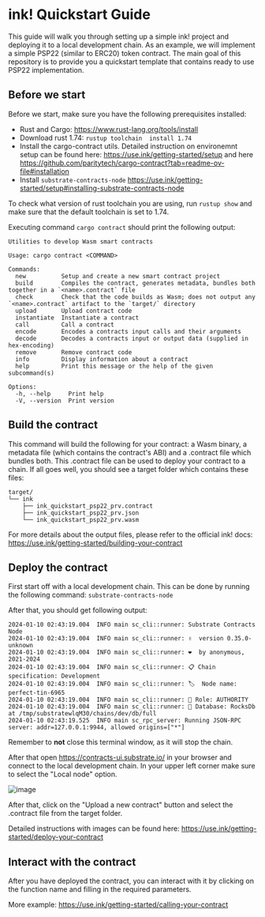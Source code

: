 # ink! Quickstart Guide

This guide will walk you through setting up a simple ink! project and deploying it to a local development chain.
As an example, we will implement a simple PSP22 (similar to ERC20) token contract.
The main goal of this repository is to provide you a quickstart template that contains ready to use PSP22 implementation. 

## Before we start

Before we start, make sure you have the following prerequisites installed:
* Rust and Cargo: https://www.rust-lang.org/tools/install
* Download rust 1.74: `rustup toolchain  install 1.74`
* Install the cargo-contract utils. Detailed instruction on environemnt setup can be found here: https://use.ink/getting-started/setup and here https://github.com/paritytech/cargo-contract?tab=readme-ov-file#installation
* Install `substrate-contracts-node` https://use.ink/getting-started/setup#installing-substrate-contracts-node

To check what version of rust toolchain you are using, run `rustup show` and make sure that the default toolchain is set to 1.74.

Executing command `cargo contract` should print the following output:
```
Utilities to develop Wasm smart contracts

Usage: cargo contract <COMMAND>

Commands:
  new          Setup and create a new smart contract project
  build        Compiles the contract, generates metadata, bundles both together in a `<name>.contract` file
  check        Check that the code builds as Wasm; does not output any `<name>.contract` artifact to the `target/` directory
  upload       Upload contract code
  instantiate  Instantiate a contract
  call         Call a contract
  encode       Encodes a contracts input calls and their arguments
  decode       Decodes a contracts input or output data (supplied in hex-encoding)
  remove       Remove contract code
  info         Display information about a contract
  help         Print this message or the help of the given subcommand(s)

Options:
  -h, --help     Print help
  -V, --version  Print version
```

## Build the contract

This command will build the following for your contract: a Wasm binary, a metadata file (which contains the contract's ABI) and a .contract file which bundles both. 
This .contract file can be used to deploy your contract to a chain. If all goes well, you should see a target folder which contains these files:

```
target/
└── ink
    ├── ink_quickstart_psp22_prv.contract
    ├── ink_quickstart_psp22_prv.json
    └── ink_quickstart_psp22_prv.wasm
```

For more details about the output files, please refer to the official ink! docs: https://use.ink/getting-started/building-your-contract

## Deploy the contract

First start off with a local development chain. This can be done by running the following command: `substrate-contracts-node`

After that, you should get following output:
```
2024-01-10 02:43:19.004  INFO main sc_cli::runner: Substrate Contracts Node    
2024-01-10 02:43:19.004  INFO main sc_cli::runner: ✌  version 0.35.0-unknown    
2024-01-10 02:43:19.004  INFO main sc_cli::runner: ❤  by anonymous, 2021-2024    
2024-01-10 02:43:19.004  INFO main sc_cli::runner: 📋 Chain specification: Development    
2024-01-10 02:43:19.004  INFO main sc_cli::runner: 🏷  Node name: perfect-tin-6965    
2024-01-10 02:43:19.004  INFO main sc_cli::runner: 👤 Role: AUTHORITY    
2024-01-10 02:43:19.004  INFO main sc_cli::runner: 💾 Database: RocksDb at /tmp/substratewlqM30/chains/dev/db/full    
2024-01-10 02:43:19.525  INFO main sc_rpc_server: Running JSON-RPC server: addr=127.0.0.1:9944, allowed origins=["*"] 
```

Remember to **not** close this terminal window, as it will stop the chain.

After that open https://contracts-ui.substrate.io/ in your browser and connect to the local development chain.
In your upper left corner make sure to select the "Local node" option.

![image](https://github.com/Smart-Beaver/.github/assets/8248700/b731d959-44ba-47ed-81ae-085f027d0110)

After that, click on the "Upload a new contract" button and select the .contract file from the target folder.

Detailed instructions with images can be found here: https://use.ink/getting-started/deploy-your-contract

## Interact with the contract

After you have deployed the contract, you can interact with it by clicking on the function name and filling in the required parameters.

More example: https://use.ink/getting-started/calling-your-contract